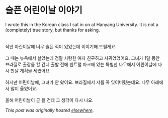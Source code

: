 # 슬픈 어린이날 이야기

<p>I wrote this in the Korean class I sat in on at Hanyang University.  It is not a (completely) true story, but thanks for asking.<br><br><br>&#51089;&#45380; &#50500;&#47536;&#51060;&#45216;&#50640; &#45320;&#47924; &#49836;&#54536; &#51201;&#51060; &#51080;&#50632;&#45716;&#45936; &#51060;&#50556;&#44592;&#54644; &#46300;&#47540;&#44172;&#50836;.<br><br>&#44536; &#46412;&#45716; &#45684;&#50837;&#50640;&#49436; &#49332;&#50520;&#45716;&#45936; &#51221;&#47568; &#49324;&#46993;&#54620; &#50668;&#51088; &#52828;&#44396;&#54616;&#44256; &#49324;&#44480;&#50632;&#50632;&#50612;&#50836;.  &#44536;&#45376;&#44032; 1&#45804; &#46041;&#50504; &#48652;&#46972;&#51656;&#47196; &#52636;&#51109;&#51012; &#54624; &#44148;&#45936; &#52636;&#48156; &#51204;&#50640; &#49468;&#53944;&#47092; &#54028;&#53356;&#50640; &#51080;&#45716; &#53945;&#48324;&#54620; &#45208;&#47924;&#50640;&#49436; &#50612;&#47536;&#51060;&#45216;&#50640; &#45796;&#49884; &#47564;&#45216; &#44228;&#54925;&#51012; &#49464;&#50912;&#50612;&#50836;.<br><br>&#54616;&#51648;&#47564; &#50612;&#47536;&#51060;&#45216;&#50640;, &#44536;&#45376;&#44032; &#50504; &#50772;&#50612;&#50836;.  &#48652;&#46972;&#51656;&#50640;&#49436; &#51200;&#47484; &#44845; &#51082;&#50612;&#48260;&#47160;&#45716;&#45936;&#50836;.  &#45208;&#47924; &#50500;&#47000;&#50640;&#49436; &#47566;&#51060; &#50872;&#50632;&#50612;&#50836;.<br><br>&#50732;&#54644; &#50612;&#47536;&#51060;&#45216;&#51060; &#44263; &#46112; &#44148;&#45936; &#44536; &#49373;&#44033;&#51060; &#45796;&#49884; &#45208;&#50836;.</p>


*This post was originally hosted [elsewhere](http://planspace.blogspot.com/2009/04/blog-post.html).*
